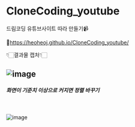 # CloneCoding_youtube
드림코딩 유튜브사이트 따라 만들기📹

🔗https://heoheoj.github.io/CloneCoding_youtube/

👇🏻결과물 캡처👇🏻

![image](https://user-images.githubusercontent.com/78328183/209038206-fcd9a27f-9b9a-4fd9-825d-89a902b18b24.png)
-----
<h5>화면이 기준치 이상으로 커지면 정렬 바꾸기 </h5><br>


![image](https://user-images.githubusercontent.com/78328183/209038276-264db6f8-627c-4139-b920-c90052c1c5a8.png)
